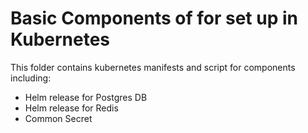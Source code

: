 # Basic Components of for set up in Kubernetes

This folder contains kubernetes manifests and script for components including:

* Helm release for Postgres DB
* Helm release for Redis
* Common Secret
